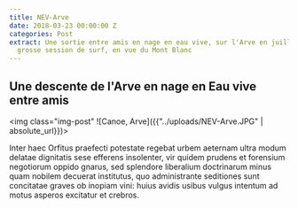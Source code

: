 ```yaml
---
title: NEV-Arve
date: 2018-03-23 00:00:00 Z
categories: Post
extract: Une sortie entre amis en nage en eau vive, sur l'Arve en juillet avec une
  grosse session de surf, en vue du Mont Blanc
---
```


<h2>Une descente de l'Arve en nage en Eau vive entre amis</h2>

<img class="img-post" ![Canoe, Arve]({{"../uploads/NEV-Arve.JPG" | absolute_url}})>
<br>

<p>Inter haec Orfitus praefecti potestate regebat urbem aeternam ultra modum delatae dignitatis sese efferens insolenter, vir quidem prudens et forensium negotiorum oppido gnarus, sed splendore liberalium doctrinarum minus quam nobilem decuerat institutus, quo administrante seditiones sunt concitatae graves ob inopiam vini: huius avidis usibus vulgus intentum ad motus asperos excitatur et crebros.</p>